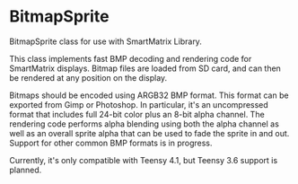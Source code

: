 # BitmapSprite
BitmapSprite class for use with SmartMatrix Library.

This class implements fast BMP decoding and rendering code for SmartMatrix displays. Bitmap files are loaded from SD card, and can then be rendered at any position on the display.

Bitmaps should be encoded using ARGB32 BMP format. This format can be exported from Gimp or Photoshop. In particular, it's an uncompressed format that includes full 24-bit color plus an 8-bit alpha channel. The rendering code performs alpha blending using both the alpha channel as well as an overall sprite alpha that can be used to fade the sprite in and out. Support for other common BMP formats is in progress.

Currently, it's only compatible with Teensy 4.1, but Teensy 3.6 support is planned.
